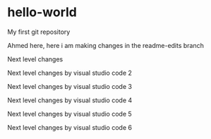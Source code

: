 # hello-world
My first git repository


Ahmed here, here i am making changes in the readme-edits branch

Next level changes

Next level changes by visual studio code 2

Next level changes by visual studio code 3


Next level changes by visual studio code 4

Next level changes by visual studio code 5

Next level changes by visual studio code 6
